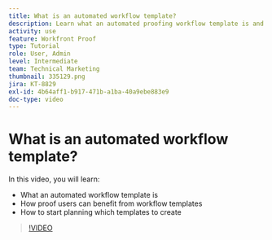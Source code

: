 ```yaml
---
title: What is an automated workflow template?
description: Learn what an automated proofing workflow template is and how proof users can benefit from templates. Start planning which templates to create.
activity: use
feature: Workfront Proof
type: Tutorial
role: User, Admin
level: Intermediate
team: Technical Marketing
thumbnail: 335129.png
jira: KT-8829
exl-id: 4b64aff1-b917-471b-a1ba-40a9ebe883e9
doc-type: video
---
```

# What is an automated workflow template?

In this video, you will learn:

* What an automated workflow template is
* How proof users can benefit from workflow templates
* How to start planning which templates to create

>[!VIDEO](https://video.tv.adobe.com/v/335129/?quality=12&learn=on)

<!---
Learn More Icon
Automated workflow overview
Create and manage Automated Workflow templates
Configure a proof
--->
